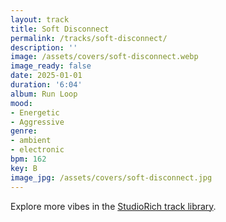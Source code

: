 ```yaml
---
layout: track
title: Soft Disconnect
permalink: /tracks/soft-disconnect/
description: ''
image: /assets/covers/soft-disconnect.webp
image_ready: false
date: 2025-01-01
duration: '6:04'
album: Run Loop
mood:
- Energetic
- Aggressive
genre:
- ambient
- electronic
bpm: 162
key: B
image_jpg: /assets/covers/soft-disconnect.jpg
---
```


Explore more vibes in the [StudioRich track library](/tracks/).
